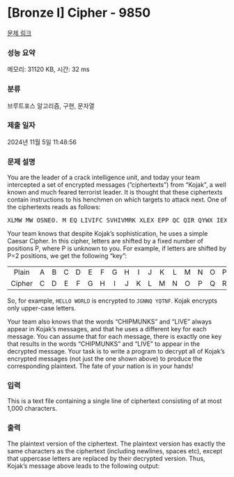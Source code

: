 # [Bronze I] Cipher - 9850 

[문제 링크](https://www.acmicpc.net/problem/9850) 

### 성능 요약

메모리: 31120 KB, 시간: 32 ms

### 분류

브루트포스 알고리즘, 구현, 문자열

### 제출 일자

2024년 11월 5일 11:48:56

### 문제 설명

<p>You are the leader of a crack intelligence unit, and today your team intercepted a set of encrypted messages (”ciphertexts”) from “Kojak”, a well known and much feared terrorist leader. It is thought that these ciphertexts contain instructions to his henchmen on which targets to attack next. One of the ciphertexts reads as follows:</p>

<pre>XLMW MW OSNEO. M EQ LIVIFC SVHIVMRK XLEX EPP QC QIR QYWX IEX TITTIVSRM TMDDEW IZIVCHEC. XLMW SVHIV AMPP FI VITIEPIH SRPC YTSR QC VIXMVIQIRX. PSRK PMZI XLI GLMTQYROW!</pre>

<p>Your team knows that despite Kojak’s sophistication, he uses a simple Caesar Cipher. In this cipher, letters are shifted by a fixed number of positions P, where P is unknown to you. For example, if letters are shifted by P=2 positions, we get the following “key”:</p>

<table class="table table-bordered" style="width: 100%;">
	<tbody>
		<tr>
			<td style="text-align: center;">Plain</td>
			<td style="text-align: center;">A</td>
			<td style="text-align: center;">B</td>
			<td style="text-align: center;">C</td>
			<td style="text-align: center;">D</td>
			<td style="text-align: center;">E</td>
			<td style="text-align: center;">F</td>
			<td style="text-align: center;">G</td>
			<td style="text-align: center;">H</td>
			<td style="text-align: center;">I</td>
			<td style="text-align: center;">J</td>
			<td style="text-align: center;">K</td>
			<td style="text-align: center;">L</td>
			<td style="text-align: center;">M</td>
			<td style="text-align: center;">N</td>
			<td style="text-align: center;">O</td>
			<td style="text-align: center;">P</td>
			<td style="text-align: center;">Q</td>
			<td style="text-align: center;">R</td>
			<td style="text-align: center;">S</td>
			<td style="text-align: center;">T</td>
			<td style="text-align: center;">U</td>
			<td style="text-align: center;">V</td>
			<td style="text-align: center;">W</td>
			<td style="text-align: center;">X</td>
			<td style="text-align: center;">Y</td>
			<td style="text-align: center;">Z</td>
		</tr>
		<tr>
			<td style="text-align: center;">Cipher</td>
			<td style="text-align: center;">C</td>
			<td style="text-align: center;">D</td>
			<td style="text-align: center;">E</td>
			<td style="text-align: center;">F</td>
			<td style="text-align: center;">G</td>
			<td style="text-align: center;">H</td>
			<td style="text-align: center;">I</td>
			<td style="text-align: center;">J</td>
			<td style="text-align: center;">K</td>
			<td style="text-align: center;">L</td>
			<td style="text-align: center;">M</td>
			<td style="text-align: center;">N</td>
			<td style="text-align: center;">O</td>
			<td style="text-align: center;">P</td>
			<td style="text-align: center;">Q</td>
			<td style="text-align: center;">R</td>
			<td style="text-align: center;">S</td>
			<td style="text-align: center;">T</td>
			<td style="text-align: center;">U</td>
			<td style="text-align: center;">V</td>
			<td style="text-align: center;">W</td>
			<td style="text-align: center;">X</td>
			<td style="text-align: center;">Y</td>
			<td style="text-align: center;">Z</td>
			<td style="text-align: center;">A</td>
			<td style="text-align: center;">B</td>
		</tr>
	</tbody>
</table>

<p>So, for example, <code>HELLO WORLD</code> is encrypted to <code>JGNNQ YQTNF</code>. Kojak encrypts only upper-case letters.</p>

<p>Your team also knows that the words “CHIPMUNKS” and “LIVE” always appear in Kojak’s messages, and that he uses a different key for each message. You can assume that for each message, there is exactly one key that results in the words “CHIPMUNKS” and “LIVE” to appear in the decrypted message. Your task is to write a program to decrypt all of Kojak’s encrypted messages (not just the one shown above) to produce the corresponding plaintext. The fate of your nation is in your hands!</p>

### 입력 

 <p>This is a text file containing a single line of ciphertext consisting of at most 1,000 characters.</p>

### 출력 

 <p>The plaintext version of the ciphertext. The plaintext version has exactly the same characters as the ciphertext (including newlines, spaces etc), except that uppercase letters are replaced by their decrypted version. Thus, Kojak’s message above leads to the following output:</p>

